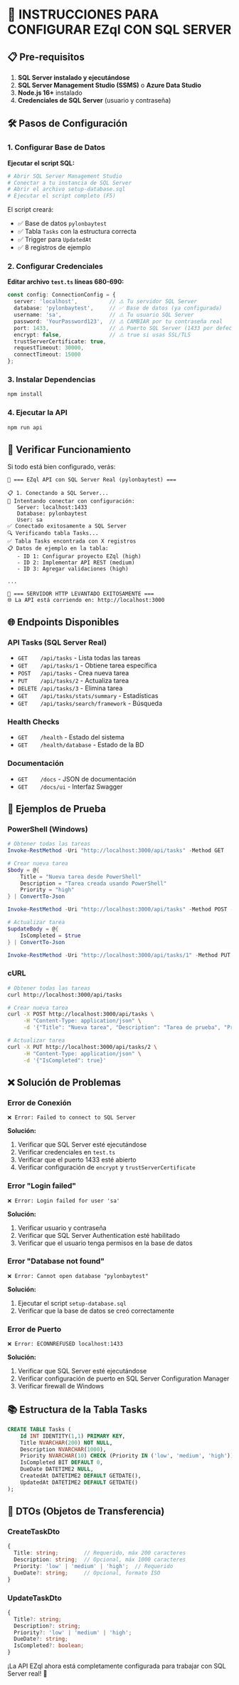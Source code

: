 # 🚀 INSTRUCCIONES PARA CONFIGURAR EZql CON SQL SERVER

## 📋 Pre-requisitos

1. **SQL Server instalado y ejecutándose**
2. **SQL Server Management Studio (SSMS)** o **Azure Data Studio**
3. **Node.js 16+** instalado
4. **Credenciales de SQL Server** (usuario y contraseña)

## 🛠️ Pasos de Configuración

### 1. Configurar Base de Datos

**Ejecutar el script SQL:**
```bash
# Abrir SQL Server Management Studio
# Conectar a tu instancia de SQL Server
# Abrir el archivo setup-database.sql
# Ejecutar el script completo (F5)
```

El script creará:
- ✅ Base de datos `pylonbaytest`
- ✅ Tabla `Tasks` con la estructura correcta
- ✅ Trigger para `UpdatedAt`
- ✅ 8 registros de ejemplo

### 2. Configurar Credenciales

**Editar archivo `test.ts` líneas 680-690:**
```typescript
const config: ConnectionConfig = {
  server: 'localhost',          // ⚠️ Tu servidor SQL Server
  database: 'pylonbaytest',     // ✅ Base de datos (ya configurada)
  username: 'sa',               // ⚠️ Tu usuario SQL Server
  password: 'YourPassword123',  // ⚠️ CAMBIAR por tu contraseña real
  port: 1433,                   // ⚠️ Puerto SQL Server (1433 por defecto)
  encrypt: false,               // ⚠️ true si usas SSL/TLS
  trustServerCertificate: true,
  requestTimeout: 30000,
  connectTimeout: 15000
};
```

### 3. Instalar Dependencias
```bash
npm install
```

### 4. Ejecutar la API
```bash
npm run api
```

## 🧪 Verificar Funcionamiento

Si todo está bien configurado, verás:
```
🚀 === EZql API con SQL Server Real (pylonbaytest) ===

📋 1. Conectando a SQL Server...
🔗 Intentando conectar con configuración:
   Server: localhost:1433
   Database: pylonbaytest
   User: sa
✅ Conectado exitosamente a SQL Server
🔍 Verificando tabla Tasks...
✅ Tabla Tasks encontrada con X registros
📋 Datos de ejemplo en la tabla:
   - ID 1: Configurar proyecto EZql (high)
   - ID 2: Implementar API REST (medium)
   - ID 3: Agregar validaciones (high)

...

🎉 === SERVIDOR HTTP LEVANTADO EXITOSAMENTE ===
🌐 La API está corriendo en: http://localhost:3000
```

## 🌐 Endpoints Disponibles

### API Tasks (SQL Server Real)
- `GET    /api/tasks` - Lista todas las tareas
- `GET    /api/tasks/1` - Obtiene tarea específica
- `POST   /api/tasks` - Crea nueva tarea
- `PUT    /api/tasks/2` - Actualiza tarea
- `DELETE /api/tasks/3` - Elimina tarea
- `GET    /api/tasks/stats/summary` - Estadísticas
- `GET    /api/tasks/search/framework` - Búsqueda

### Health Checks
- `GET    /health` - Estado del sistema
- `GET    /health/database` - Estado de la BD

### Documentación
- `GET    /docs` - JSON de documentación
- `GET    /docs/ui` - Interfaz Swagger

## 🧪 Ejemplos de Prueba

### PowerShell (Windows)
```powershell
# Obtener todas las tareas
Invoke-RestMethod -Uri "http://localhost:3000/api/tasks" -Method GET

# Crear nueva tarea
$body = @{
    Title = "Nueva tarea desde PowerShell"
    Description = "Tarea creada usando PowerShell"
    Priority = "high"
} | ConvertTo-Json

Invoke-RestMethod -Uri "http://localhost:3000/api/tasks" -Method POST -Body $body -ContentType "application/json"

# Actualizar tarea
$updateBody = @{
    IsCompleted = $true
} | ConvertTo-Json

Invoke-RestMethod -Uri "http://localhost:3000/api/tasks/1" -Method PUT -Body $updateBody -ContentType "application/json"
```

### cURL
```bash
# Obtener todas las tareas
curl http://localhost:3000/api/tasks

# Crear nueva tarea
curl -X POST http://localhost:3000/api/tasks \
     -H "Content-Type: application/json" \
     -d '{"Title": "Nueva tarea", "Description": "Tarea de prueba", "Priority": "high"}'

# Actualizar tarea
curl -X PUT http://localhost:3000/api/tasks/2 \
     -H "Content-Type: application/json" \
     -d '{"IsCompleted": true}'
```

## ❌ Solución de Problemas

### Error de Conexión
```
❌ Error: Failed to connect to SQL Server
```
**Solución:**
1. Verificar que SQL Server esté ejecutándose
2. Verificar credenciales en `test.ts`
3. Verificar que el puerto 1433 esté abierto
4. Verificar configuración de `encrypt` y `trustServerCertificate`

### Error "Login failed"
```
❌ Error: Login failed for user 'sa'
```
**Solución:**
1. Verificar usuario y contraseña
2. Verificar que SQL Server Authentication esté habilitado
3. Verificar que el usuario tenga permisos en la base de datos

### Error "Database not found"
```
❌ Error: Cannot open database "pylonbaytest"
```
**Solución:**
1. Ejecutar el script `setup-database.sql`
2. Verificar que la base de datos se creó correctamente

### Error de Puerto
```
❌ Error: ECONNREFUSED localhost:1433
```
**Solución:**
1. Verificar que SQL Server esté ejecutándose
2. Verificar configuración de puerto en SQL Server Configuration Manager
3. Verificar firewall de Windows

## 📚 Estructura de la Tabla Tasks

```sql
CREATE TABLE Tasks (
    Id INT IDENTITY(1,1) PRIMARY KEY,
    Title NVARCHAR(200) NOT NULL,
    Description NVARCHAR(1000),
    Priority NVARCHAR(10) CHECK (Priority IN ('low', 'medium', 'high')) DEFAULT 'medium',
    IsCompleted BIT DEFAULT 0,
    DueDate DATETIME2 NULL,
    CreatedAt DATETIME2 DEFAULT GETDATE(),
    UpdatedAt DATETIME2 DEFAULT GETDATE()
);
```

## 🎯 DTOs (Objetos de Transferencia)

### CreateTaskDto
```typescript
{
  Title: string;        // Requerido, máx 200 caracteres
  Description: string;  // Opcional, máx 1000 caracteres
  Priority: 'low' | 'medium' | 'high';  // Requerido
  DueDate?: string;     // Opcional, formato ISO
}
```

### UpdateTaskDto
```typescript
{
  Title?: string;
  Description?: string;
  Priority?: 'low' | 'medium' | 'high';
  DueDate?: string;
  IsCompleted?: boolean;
}
```

¡La API EZql ahora está completamente configurada para trabajar con SQL Server real! 🎉

